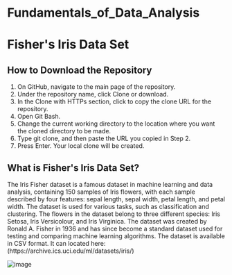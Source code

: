 # Fundamentals_of_Data_Analysis

# Fisher's Iris Data Set

## How to Download the Repository
1. On GitHub, navigate to the main page of the repository.
2. Under the repository name, click Clone or download.
3. In the Clone with HTTPs section, click to copy the clone URL for the repository.
4. Open Git Bash.
5. Change the current working directory to the location where you want the cloned directory to be made.
6. Type git clone, and then paste the URL you copied in Step 2.
7. Press Enter. Your local clone will be created.

## What is Fisher's Iris Data Set?

<p>The Iris Fisher dataset is a famous dataset in machine learning and data analysis, containing 150 samples of Iris flowers, with each sample described by four features: sepal length, sepal width, petal length, and petal width. The dataset is used for various tasks, such as classification and clustering. The flowers in the dataset belong to three different species: Iris Setosa, Iris Versicolour, and Iris Virginica. The dataset was created by Ronald A. Fisher in 1936 and has since become a standard dataset used for testing and comparing machine learning algorithms. The dataset is available in CSV format.
It can located here: 
(https://archive.ics.uci.edu/ml/datasets/iris/) </p>

<p>

![image](https://user-images.githubusercontent.com/16778503/230624073-20ec9996-35b8-410f-80e3-e6b9113bdb75.png)


</p>

